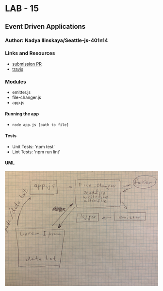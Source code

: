 # LAB - 15 
## Event Driven Applications

### Author: Nadya Ilinskaya/Seattle-js-401n14

### Links and Resources
* [submission PR](https://github.com/nadili-401-advanced-javascript/lab-15/pull/1)
* [travis](https://travis-ci.com/nadili-401-advanced-javascript/lab-15)

### Modules
* emitter.js
* file-changer.js
* app.js

#### Running the app
* `node app.js [path to file]`

#### Tests
* Unit Tests: 'npm test'
* Lint Tests: 'npm run lint' 


#### UML
![ UML for the 'callbacks' part of the application ](/assets/lab-15-uml.jpg)